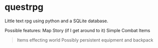 # questrpg
Little text rpg using python and a SQLite database.

Possible features:
Map
Story (if I get around to it)
Simple Combat
Items
>Items effecting world
>Possibly persistent
>equipment and backpack
